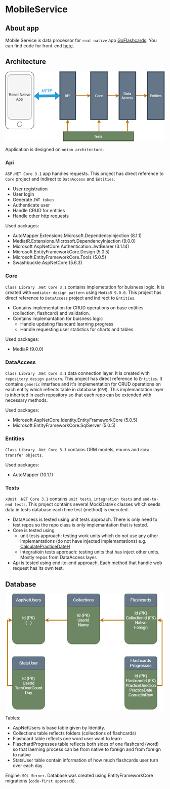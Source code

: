 # MobileService

## About app

Mobile Service is data processor for `reat native` app [GoFlashcards](https://expo.io/@gxoyazt/projects/GoFlashcards).
You can find code for front-end [here](https://github.com/GxOyAzT/MobileServiceFront).


## Architecture

![Architecture schema](./Documentation/flashcardsArchitecture.drawio.png)

Application is designed on `onion architecture`.

### Api
`ASP.NET Core 3.1` app handles requests. This project has direct reference to `Core` project and indirect to `DataAccess` and `Entities`.
* User registration
* User login
* Generate `JWT token`
* Authenticate user
* Handle CRUD  for entities
* Handle other http requests

Used packages:
* AutoMapper.Extensions.Microsoft.DependencyInjection (8.1.1)
* MediatR.Extensions.Microsoft.DependencyInjection (9.0.0)
* Microsoft.AspNetCore.Authentication.JwtBearer (3.1.14)
* Microsoft.EntityFrameworkCore.Design (5.0.5)
* Microsoft.EntityFrameworkCore.Tools (5.0.5)
* Swashbuckle.AspNetCore (5.6.3)

### Core
`Class Library .Net Core 3.1` contains implemetation for buisness logic. It is created with `mediator design pattern` using `MediaR 9.0.0`. This project has direct reference to `DataAccess` project and indirect to `Entities`.
* Contains implementation for CRUD operations on base entities (collection, flashcard) and validation.
* Contains implemantation for buisness logic
  * Handle updating flashcard learning progress
  * Handle requesting user statistics for charts and tables

Used packages:
* MediaR (9.0.0)

### DataAccess
`Class Library .Net Core 3.1` data connection layer. It is created with `repository design pattern`. This project has direct reference to `Entities`.
It contains `generic` interface and it's implementation for CRUD operations on each entity which reflects table in database (`ORM`). This implemantation layer is inherited in each repository so that each repo can be extended with necessary methods.

Used packages:
* Microsoft.AspNetCore.Identity.EntityFrameworkCore (5.0.5)
* Microsoft.EntityFrameworkCore.SqlServer (5.0.5)

### Entities 
`Class Library .Net Core 3.1` contains ORM models, enums and `data transfer objects`.

Used packages:
* AutoMapper (10.1.1)

### Tests
`xUnit .NET Core 3.1` contains `unit tests`, `integration tests` and `end-to-end tests`. This project contains several MockDataVx classes which seeds data in tests database each time test (method) is executed.
* DataAccess is tested using unit tests approach. There is only need to test repos so the repo class is only implemantation that is tested.
* Core is tested using 
  * unit tests approach: testing work units which do not use any other implemantations (do not have injected implemantations) e.g. [CalculatePracticeDateH](./MobileService.Core/WorkUnits)
  * integratioin tests approach: testing units that has inject other units. Mostly repos from DataAccess layer.
* Api is tested using end-to-end approach. Each method that handle web request has its own test.


## Database

![Database schema](./Documentation/flashcardsDatabase.drawio.png)

Tables:
* AspNetUsers is base table given by Identity.
* Collections table reflects folders (collections of flashcards)
* Flashcard table reflects one word user want to learn
* FlaschardProgresses table reflects both sides of one flashcard (word) so that laerning process can be from native to foreign and from foreign to native
* StatsUser table contain information of how much flashcards user turn over each day

Engine: `SQL Server`. Database was created using EntityFrameworkCore migrations (`code-first approach`).